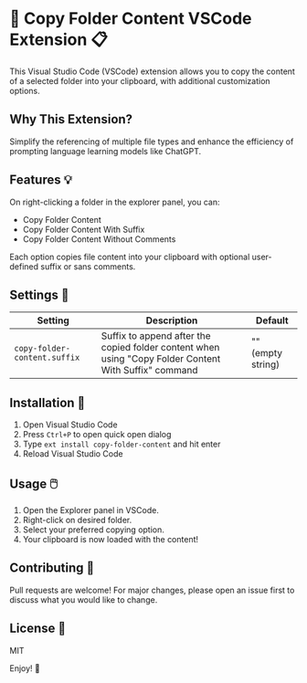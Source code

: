 # 📂 Copy Folder Content VSCode Extension 📋

This Visual Studio Code (VSCode) extension allows you to copy the content of a selected folder into your clipboard, with additional customization options.

## Why This Extension?

Simplify the referencing of multiple file types and enhance the efficiency of prompting language learning models like ChatGPT.

## Features 💡

On right-clicking a folder in the explorer panel, you can:

- Copy Folder Content
- Copy Folder Content With Suffix
- Copy Folder Content Without Comments

Each option copies file content into your clipboard with optional user-defined suffix or sans comments.

## Settings 🔧

| Setting | Description | Default |
| --- | --- | --- |
| `copy-folder-content.suffix` | Suffix to append after the copied folder content when using "Copy Folder Content With Suffix" command | "" (empty string) |

## Installation 🔧

1. Open Visual Studio Code
2. Press `Ctrl+P` to open quick open dialog
3. Type `ext install copy-folder-content` and hit enter
4. Reload Visual Studio Code

## Usage 🖱️

1. Open the Explorer panel in VSCode.
2. Right-click on desired folder.
3. Select your preferred copying option.
4. Your clipboard is now loaded with the content!

## Contributing 🤝

Pull requests are welcome! For major changes, please open an issue first to discuss what you would like to change.

## License 📄

MIT

Enjoy! 🎉
